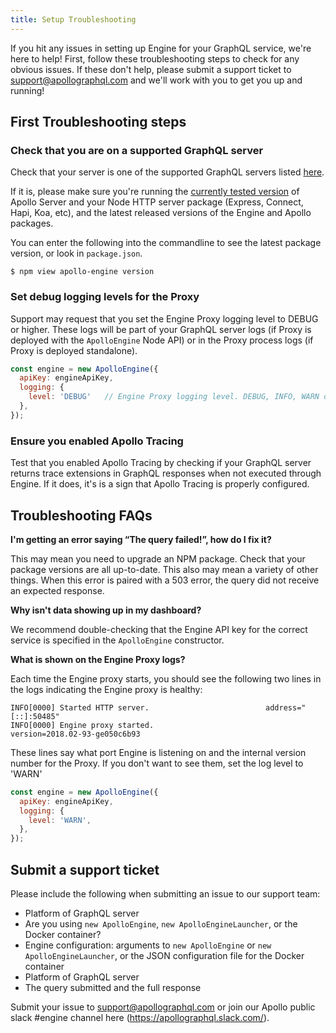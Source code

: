 ```yaml
---
title: Setup Troubleshooting
---
```


If you hit any issues in setting up Engine for your GraphQL service, we're here to help! First, follow these troubleshooting steps to check for any obvious issues. If these don't help, please submit a support ticket to [support@apollographql.com](mailto:support@apollographql.com) and we'll work with you to get you up and running!

<h2 id="sanity-checks" title="First steps">First Troubleshooting steps</h2>

<h3> Check that you are on a supported GraphQL server </h3>

Check that your server is one of the supported GraphQL servers listed [here](apollo-tracing.html).

If it is, please make sure you're running the [currently tested version](https://github.com/apollographql/apollo-engine-js/blob/master/package.json) of Apollo Server and your Node HTTP server package (Express, Connect, Hapi, Koa, etc), and the latest released versions of the Engine and Apollo packages.

You can enter the following into the commandline to see the latest package version, or look in  `package.json`.

```
$ npm view apollo-engine version
```

<h3> Set debug logging levels for the Proxy</h3>

Support may request that you set the Engine Proxy logging level to DEBUG or higher. These logs will be part of your GraphQL server logs (if Proxy is deployed with the `ApolloEngine` Node API) or in the Proxy process logs (if Proxy is deployed standalone).

```js
const engine = new ApolloEngine({
  apiKey: engineApiKey,
  logging: {
    level: 'DEBUG'   // Engine Proxy logging level. DEBUG, INFO, WARN or ERROR
  },
});
```

<h3> Ensure you enabled Apollo Tracing </h3>

Test that you enabled Apollo Tracing by checking if your GraphQL server returns trace extensions in GraphQL responses when not executed through Engine. If it does, it's is a sign that Apollo Tracing is properly configured.

<h2 id="">Troubleshooting FAQs</h2>

**I'm getting an error saying “The query failed!”, how do I fix it?**

This may mean you need to upgrade an NPM package. Check that your package versions are all up-to-date. This also may mean a variety of other things. When this error is paired with a 503 error, the query did not receive an expected response.

**Why isn't data showing up in my dashboard?**

We recommend double-checking that the Engine API key for the correct service is specified in the `ApolloEngine` constructor.

**What is shown on the Engine Proxy logs?**

Each time the Engine proxy starts, you should see the following two lines in the logs indicating the Engine proxy is healthy:

```
INFO[0000] Started HTTP server.                          address="[::]:50485"
INFO[0000] Engine proxy started.                         version=2018.02-93-ge050c6b93
```

These lines say what port Engine is listening on and the internal version number for the Proxy. If you don't want to see them, set the log level to 'WARN'

```js
const engine = new ApolloEngine({
  apiKey: engineApiKey,
  logging: {
    level: 'WARN',
  },
});
```

<h2 id="">Submit a support ticket</h2>

Please include the following when submitting an issue to our support team:

* Platform of GraphQL server
* Are you using `new ApolloEngine`, `new ApolloEngineLauncher`, or the Docker container?
* Engine configuration: arguments to `new ApolloEngine` or `new ApolloEngineLauncher`, or the JSON configuration file for the Docker container
* Platform of GraphQL server
* The query submitted and the full response

Submit your issue to [support@apollographql.com](mailto:support@apollographql.com) or join our Apollo public slack #engine channel here (https://apollographql.slack.com/).
